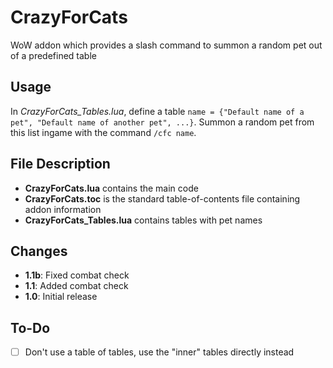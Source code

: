 # CrazyForCats
WoW addon which provides a slash command to summon a random pet out of a predefined table

## Usage
In *CrazyForCats_Tables.lua*, define a table `name = {"Default name of a pet", "Default name of another pet", ...}`. Summon a random pet from this list ingame with the command `/cfc name`.

## File Description
- **CrazyForCats.lua** contains the main code
- **CrazyForCats.toc** is the standard table-of-contents file containing addon information
- **CrazyForCats_Tables.lua** contains tables with pet names

## Changes
- **1.1b**: Fixed combat check
- **1.1**: Added combat check
- **1.0**: Initial release

## To-Do
- [ ] Don't use a table of tables, use the "inner" tables directly instead

